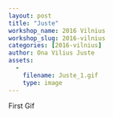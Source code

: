 ```yaml
---
layout: post
title: "Juste"
workshop_name: 2016 Vilnius
workshop_slug: 2016-vilnius
categories: [2016-vilnius]
author: Ona Vilius Juste 
assets:
  -
    filename: Juste_1.gif
    type: image
---
```

First Gif
